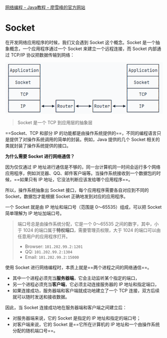 [网络编程 - Java教程 - 廖雪峰的官方网站](https://liaoxuefeng.com/books/java/network/index.html)

# Socket

在开发网络应用程序的时候，我们又会遇到 Socket 这个概念。Socket 是一个抽象概念，一个应用程序通过一个 Socket 来建立一个远程连接，而 Socket 内部通过 TCP/IP 协议把数据传输到网络：

![600](../../assets/Pasted%20image%2020241029213630.png)

> Socket 是一个 TCP 到应用层的抽象层

==Socket、TCP 和部分 IP 的功能都是由操作系统提供的==，不同的编程语言只是提供了对操作系统调用的简单的封装。例如，Java 提供的几个 Socket 相关的类就封装了操作系统提供的接口。

**为什么需要 Socket 进行网络通信？**

因为仅仅通过 IP 地址进行通信是不够的，同一台计算机同一时间会运行多个网络应用程序，例如浏览器、QQ、邮件客户端等。当操作系统接收到一个数据包的时候，==如果只有 IP 地址，它没法判断应该发给哪个应用程序==。

所以，操作系统抽象出 Socket 接口，每个应用程序需要各自对应到不同的 Socket，数据包才能根据 Socket 正确地发到对应的应用程序。

一个 Socket 就是由 IP 地址和端口号（范围是 0～65535）组成，可以把 Socket 简单理解为 IP 地址加端口号。

> 端口号总是由操作系统分配，它是一个 0～65535 之间的数字，其中，小于 1024 的端口属于**特权端口**，需要管理员权限，大于 1024 的端口可以由任意用户的应用程序打开。
> 
> - Browser: `101.202.99.2:1201`
> - QQ: `101.202.99.2:1304`
> - Email: `101.202.99.2:15000`

使用 Socket 进行网络编程时，本质上就是==两个进程之间的网络通信==。
- 其中一个进程必须充当**服务器端**，它会主动监听某个指定的端口，
- 另一个进程必须充当**客户端**，它必须主动连接服务器的 IP 地址和指定端口，
- 如果连接成功，服务器端和客户端就成功地建立了一个 TCP 连接，双方后续就可以随时发送和接收数据。

因此，当 Socket 连接成功地在服务器端和客户端之间建立后：

- 对服务器端来说，它的 Socket 是指定的 IP 地址和指定的端口号；
- 对客户端来说，它的 Socket 是==它所在计算机的 IP 地址和一个由操作系统分配的随机端口号==。

